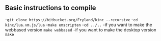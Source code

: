 Basic instructions to compile
-----------------------------
-`git clone https://bitbucket.org/Fryland/kinc --recursive`
-`cd kinc/lua.vm.js/lua`
-`make emscripten`
-`cd ../..`
-if you want to make the webbased version `make webbased`
-if you want to make the desktop version `make`

